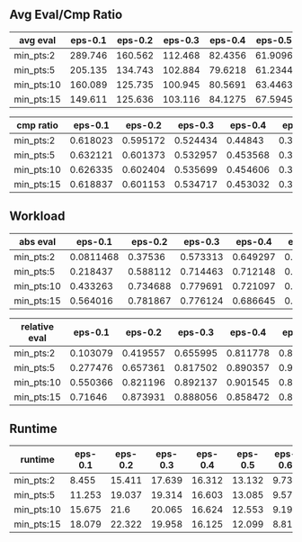 ## Avg Eval/Cmp Ratio

avg eval | eps-0.1 | eps-0.2 | eps-0.3 | eps-0.4 | eps-0.5 | eps-0.6 | eps-0.7 | eps-0.8 | eps-0.9
--- | --- | --- | --- | --- | --- | --- | --- | --- | ---
min_pts:2 | 289.746 | 160.562 | 112.468 | 82.4356 | 61.9096 | 46.2216 | 33.4314 | 23.1371 | 15.3772
min_pts:5 | 205.135 | 134.743 | 102.884 | 79.6218 | 61.2344 | 46.5695 | 34.3836 | 24.7167 | 17.9809
min_pts:10 | 160.089 | 125.735 | 100.945 | 80.5691 | 63.4463 | 49.4851 | 37.6822 | 28.5013 | 22.8451
min_pts:15 | 149.611 | 125.636 | 103.116 | 84.1275 | 67.5945 | 53.8343 | 42.1177 | 33.3111 | 28.7575

cmp ratio | eps-0.1 | eps-0.2 | eps-0.3 | eps-0.4 | eps-0.5 | eps-0.6 | eps-0.7 | eps-0.8 | eps-0.9
--- | --- | --- | --- | --- | --- | --- | --- | --- | ---
min_pts:2 | 0.618023 | 0.595172 | 0.524434 | 0.44843 | 0.368125 | 0.289938 | 0.216682 | 0.150751 | 0.0974363
min_pts:5 | 0.632121 | 0.601373 | 0.532957 | 0.453568 | 0.371265 | 0.292571 | 0.220099 | 0.157039 | 0.109581
min_pts:10 | 0.626335 | 0.602404 | 0.535699 | 0.454606 | 0.37169 | 0.293738 | 0.223193 | 0.164127 | 0.123049
min_pts:15 | 0.618837 | 0.601153 | 0.534717 | 0.453032 | 0.370227 | 0.293406 | 0.224924 | 0.169836 | 0.134716

## Workload

abs eval | eps-0.1 | eps-0.2 | eps-0.3 | eps-0.4 | eps-0.5 | eps-0.6 | eps-0.7 | eps-0.8 | eps-0.9
--- | --- | --- | --- | --- | --- | --- | --- | --- | ---
min_pts:2 | 0.0811468 | 0.37536 | 0.573313 | 0.649297 | 0.607777 | 0.508698 | 0.387229 | 0.25729 | 0.129504
min_pts:5 | 0.218437 | 0.588112 | 0.714463 | 0.712148 | 0.633755 | 0.517231 | 0.388783 | 0.256768 | 0.128895
min_pts:10 | 0.433263 | 0.734688 | 0.779691 | 0.721097 | 0.616835 | 0.489901 | 0.360544 | 0.233463 | 0.113912
min_pts:15 | 0.564016 | 0.781867 | 0.776124 | 0.686645 | 0.5697 | 0.441537 | 0.317429 | 0.20014 | 0.0946431

relative eval | eps-0.1 | eps-0.2 | eps-0.3 | eps-0.4 | eps-0.5 | eps-0.6 | eps-0.7 | eps-0.8 | eps-0.9
--- | --- | --- | --- | --- | --- | --- | --- | --- | ---
min_pts:2 | 0.103079 | 0.419557 | 0.655995 | 0.811778 | 0.87134 | 0.890516 | 0.891077 | 0.878733 | 0.857043
min_pts:5 | 0.277476 | 0.657361 | 0.817502 | 0.890357 | 0.908583 | 0.905454 | 0.894652 | 0.876952 | 0.853007
min_pts:10 | 0.550366 | 0.821196 | 0.892137 | 0.901545 | 0.884327 | 0.857609 | 0.82967 | 0.797355 | 0.753853
min_pts:15 | 0.71646 | 0.873931 | 0.888056 | 0.858472 | 0.816751 | 0.772945 | 0.730456 | 0.683545 | 0.626335

## Runtime

runtime | eps-0.1 | eps-0.2 | eps-0.3 | eps-0.4 | eps-0.5 | eps-0.6 | eps-0.7 | eps-0.8 | eps-0.9
--- | --- | --- | --- | --- | --- | --- | --- | --- | ---
min_pts:2 | 8.455 | 15.411 | 17.639 | 16.312 | 13.132 | 9.737 | 6.938 | 4.719 | 3.072
min_pts:5 | 11.253 | 19.037 | 19.314 | 16.603 | 13.085 | 9.577 | 6.766 | 4.558 | 3.058
min_pts:10 | 15.675 | 21.6 | 20.065 | 16.624 | 12.553 | 9.194 | 6.614 | 4.492 | 2.835
min_pts:15 | 18.079 | 22.322 | 19.958 | 16.125 | 12.099 | 8.818 | 6.099 | 4.278 | 2.689
